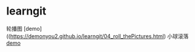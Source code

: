 # learngit

轮播图 [demo]((https://demonyou2.github.io/learngit/04_roll_thePictures.html)
小球滚落[demo](https://demonyou2.github.io/learngit/06_ball_fallDown.html)
